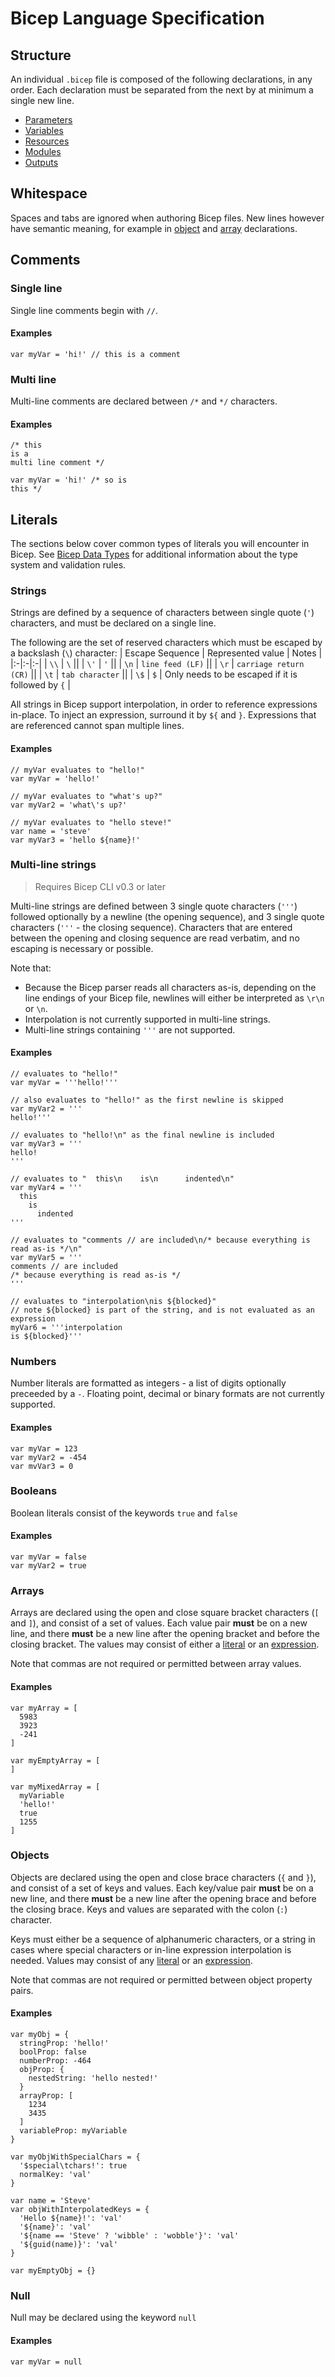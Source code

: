 # Bicep Language Specification

## Structure
An individual `.bicep` file is composed of the following declarations, in any order. Each declaration must be separated from the next by at minimum a single new line.
* [Parameters](./parameters.md)
* [Variables](./variables.md) 
* [Resources](./resources.md)
* [Modules](./modules.md)
* [Outputs](./outputs.md)

## Whitespace
Spaces and tabs are ignored when authoring Bicep files. New lines however have semantic meaning, for example in [object](#objects) and [array](#arrays) declarations.

## Comments
### Single line
Single line comments begin with `//`.
#### Examples
```bicep
var myVar = 'hi!' // this is a comment
```

### Multi line
Multi-line comments are declared between `/*` and `*/` characters.
#### Examples
```bicep
/* this 
is a 
multi line comment */

var myVar = 'hi!' /* so is
this */
```

## Literals
The sections below cover common types of literals you will encounter in Bicep. See [Bicep Data Types](./types.md) for additional information about the type system and validation rules.

### Strings
Strings are defined by a sequence of characters between single quote (`'`) characters, and must be declared on a single line.

The following are the set of reserved characters which must be escaped by a backslash (`\`) character:
| Escape Sequence | Represented value | Notes |
|:-|:-|:-|
| `\\` | `\` ||
| `\'` | `'` ||
| `\n` | `line feed (LF)` ||
| `\r` | `carriage return (CR)` ||
| `\t` | `tab character` ||
| `\$` | `$` | Only needs to be escaped if it is followed by `{` |

All strings in Bicep support interpolation, in order to reference expressions in-place. To inject an expression, surround it by `${` and `}`. Expressions that are referenced cannot span multiple lines.

#### Examples
```bicep
// myVar evaluates to "hello!"
var myVar = 'hello!'

// myVar evaluates to "what's up?"
var myVar2 = 'what\'s up?'

// myVar evaluates to "hello steve!"
var name = 'steve'
var myVar3 = 'hello ${name}!'
```

### Multi-line strings
> Requires Bicep CLI v0.3 or later

Multi-line strings are defined between 3 single quote characters (`'''`) followed optionally by a newline (the opening sequence), and 3 single quote characters (`'''` - the closing sequence). Characters that are entered between the opening and closing sequence are read verbatim, and no escaping is necessary or possible.

Note that:
* Because the Bicep parser reads all characters as-is, depending on the line endings of your Bicep file, newlines will either be interpreted as `\r\n` or `\n`.
* Interpolation is not currently supported in multi-line strings.
* Multi-line strings containing `'''` are not supported.

#### Examples
```bicep
// evaluates to "hello!"
var myVar = '''hello!'''

// also evaluates to "hello!" as the first newline is skipped
var myVar2 = '''
hello!'''

// evaluates to "hello!\n" as the final newline is included
var myVar3 = '''
hello!
'''

// evaluates to "  this\n    is\n      indented\n"
var myVar4 = '''
  this
    is
      indented
'''

// evaluates to "comments // are included\n/* because everything is read as-is */\n"
var myVar5 = '''
comments // are included
/* because everything is read as-is */
'''

// evaluates to "interpolation\nis ${blocked}"
// note ${blocked} is part of the string, and is not evaluated as an expression
myVar6 = '''interpolation
is ${blocked}'''
```

### Numbers
Number literals are formatted as integers - a list of digits optionally preceeded by a `-`. Floating point, decimal or binary formats are not currently supported.

#### Examples
```bicep
var myVar = 123
var myVar2 = -454
var mvVar3 = 0
```

### Booleans
Boolean literals consist of the keywords `true` and `false`

#### Examples
```bicep
var myVar = false
var myVar2 = true
```

### Arrays
Arrays are declared using the open and close square bracket characters (`[` and `]`), and consist of a set of values. Each value pair **must** be on a new line, and there **must** be a new line after the opening bracket and before the closing bracket. The values may consist of either a [literal](#literals) or an [expression](./expressions.md).

Note that commas are not required or permitted between array values.

#### Examples
```bicep
var myArray = [
  5983
  3923
  -241
]

var myEmptyArray = [
]

var myMixedArray = [
  myVariable
  'hello!'
  true
  1255
]
```

### Objects
Objects are declared using the open and close brace characters (`{` and `}`), and consist of a set of keys and values. Each key/value pair **must** be on a new line, and there **must** be a new line after the opening brace and before the closing brace. Keys and values are separated with the colon (`:`) character.

Keys must either be a sequence of alphanumeric characters, or a string in cases where special characters or in-line expression interpolation is needed. Values may consist of any [literal](#literals) or an [expression](./expressions.md).

Note that commas are not required or permitted between object property pairs.
#### Examples
```bicep
var myObj = {
  stringProp: 'hello!'
  boolProp: false
  numberProp: -464
  objProp: {
    nestedString: 'hello nested!'
  }
  arrayProp: [
    1234
    3435
  ]
  variableProp: myVariable
}

var myObjWithSpecialChars = {
  '$special\tchars!': true
  normalKey: 'val'
}

var name = 'Steve'
var objWithInterpolatedKeys = {
  'Hello ${name}!': 'val'
  '${name}': 'val'
  '${name == 'Steve' ? 'wibble' : 'wobble'}': 'val'
  '${guid(name)}': 'val'
}

var myEmptyObj = {}
```

### Null
Null may be declared using the keyword `null`

#### Examples
```bicep
var myVar = null
```
